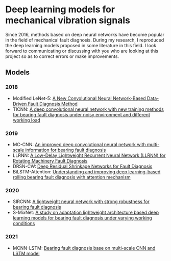 # Deep learning models for mechanical vibration signals

Since 2016, methods based on deep neural networks have become popular in the field of mechanical fault diagnosis. During my research, I reproduced the deep learning models proposed in some literature in this field. I look forward to communicating or discussing with you who are looking at this project so as to correct errors or make improvements.

## Models
### 2018
- Modified LeNet-5: [A New Convolutional Neural Network-Based Data-Driven Fault Diagnosis Method](https://ieeexplore.ieee.org/abstract/document/8114247/)
- TICNN: [A deep convolutional neural network with new training methods for bearing fault diagnosis under noisy environment and different working load](https://www.sciencedirect.com/science/article/abs/pii/S0888327017303369)

### 2019
- MC-CNN: [An improved deep convolutional neural network with multi-scale information for bearing fault diagnosis](https://www.sciencedirect.com/science/article/pii/S0925231219307581)
- LLRNN: [A Low-Delay Lightweight Recurrent Neural Network (LLRNN) for Rotating Machinery Fault Diagnosis](https://www.mdpi.com/1424-8220/19/14/3109)
- DRSN-CW: [Deep Residual Shrinkage Networks for Fault Diagnosis](https://ieeexplore.ieee.org/document/8850096)
- BiLSTM-Attention: [Understanding and improving deep learning-based rolling bearing fault diagnosis with attention mechanism](https://www.sciencedirect.com/science/article/pii/S0165168419301124)

### 2020
- SIRCNN: [A lightweight neural network with strong robustness for bearing fault diagnosis](https://www.sciencedirect.com/science/article/pii/S0263224120302943)
- S-MixNet: [A study on adaptation lightweight architecture based deep learning models for bearing fault diagnosis under varying working conditions](https://www.sciencedirect.com/science/article/abs/pii/S0957417420305340)

### 2021
- MCNN-LSTM: [Bearing fault diagnosis base on multi-scale CNN and LSTM model](https://link.springer.com/article/10.1007/s10845-020-01600-2)


